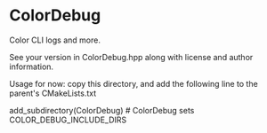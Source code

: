 ColorDebug
==========

Color CLI logs and more.

See your version in ColorDebug.hpp along with license and author information.

Usage for now: copy this directory, and add the following line to the parent's CMakeLists.txt

add_subdirectory(ColorDebug)  # ColorDebug sets COLOR_DEBUG_INCLUDE_DIRS

